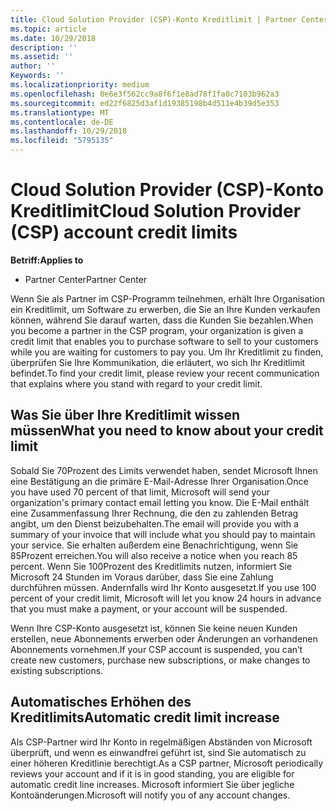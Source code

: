 ```yaml
---
title: Cloud Solution Provider (CSP)-Konto Kreditlimit | Partner Center
ms.topic: article
ms.date: 10/29/2018
description: ''
ms.assetid: ''
author: ''
Keywords: ''
ms.localizationpriority: medium
ms.openlocfilehash: 0e6e3f562cc9a8f6f1e8ad78f1fa0c7103b962a3
ms.sourcegitcommit: ed22f6825d3af1d19385198b4d511e4b39d5e353
ms.translationtype: MT
ms.contentlocale: de-DE
ms.lasthandoff: 10/29/2018
ms.locfileid: "5795135"
---
```

# <a name="cloud-solution-provider-csp-account-credit-limits"></a><span data-ttu-id="e6e5b-102">Cloud Solution Provider (CSP)-Konto Kreditlimit</span><span class="sxs-lookup"><span data-stu-id="e6e5b-102">Cloud Solution Provider (CSP) account credit limits</span></span>

**<span data-ttu-id="e6e5b-103">Betriff:</span><span class="sxs-lookup"><span data-stu-id="e6e5b-103">Applies to</span></span>**

- <span data-ttu-id="e6e5b-104">Partner Center</span><span class="sxs-lookup"><span data-stu-id="e6e5b-104">Partner Center</span></span>

<span data-ttu-id="e6e5b-105">Wenn Sie als Partner im CSP-Programm teilnehmen, erhält Ihre Organisation ein Kreditlimit, um Software zu erwerben, die Sie an Ihre Kunden verkaufen können, während Sie darauf warten, dass die Kunden Sie bezahlen.</span><span class="sxs-lookup"><span data-stu-id="e6e5b-105">When you become a partner in the CSP program, your organization is given a credit limit that enables you to purchase software to sell to your customers while you are waiting for customers to pay you.</span></span> <span data-ttu-id="e6e5b-106">Um Ihr Kreditlimit zu finden, überprüfen Sie Ihre Kommunikation, die erläutert, wo sich Ihr Kreditlimit befindet.</span><span class="sxs-lookup"><span data-stu-id="e6e5b-106">To find your credit limit, please review your recent communication that explains where you stand with regard to your credit limit.</span></span>  

## <a name="what-you-need-to-know-about-your-credit-limit"></a><span data-ttu-id="e6e5b-107">Was Sie über Ihre Kreditlimit wissen müssen</span><span class="sxs-lookup"><span data-stu-id="e6e5b-107">What you need to know about your credit limit</span></span>

<span data-ttu-id="e6e5b-108">Sobald Sie 70Prozent des Limits verwendet haben, sendet Microsoft Ihnen eine Bestätigung an die primäre E-Mail-Adresse Ihrer Organisation.</span><span class="sxs-lookup"><span data-stu-id="e6e5b-108">Once you have used 70 percent of that limit, Microsoft will send your organization's primary contact email letting you know.</span></span> <span data-ttu-id="e6e5b-109">Die E-Mail enthält eine Zusammenfassung Ihrer Rechnung, die den zu zahlenden Betrag angibt, um den Dienst beizubehalten.</span><span class="sxs-lookup"><span data-stu-id="e6e5b-109">The email will provide you with a summary of your invoice that will include what you should pay to maintain your service.</span></span> <span data-ttu-id="e6e5b-110">Sie erhalten außerdem eine Benachrichtigung, wenn Sie 85Prozent erreichen.</span><span class="sxs-lookup"><span data-stu-id="e6e5b-110">You will also receive a notice when you reach 85 percent.</span></span> <span data-ttu-id="e6e5b-111">Wenn Sie 100Prozent des Kreditlimits nutzen, informiert Sie Microsoft 24 Stunden im Voraus darüber, dass Sie eine Zahlung durchführen müssen. Andernfalls wird Ihr Konto ausgesetzt.</span><span class="sxs-lookup"><span data-stu-id="e6e5b-111">If you use 100 percent of your credit limit, Microsoft will let you know 24 hours in advance that you must make a payment, or your account will be suspended.</span></span> 

<span data-ttu-id="e6e5b-112">Wenn Ihre CSP-Konto ausgesetzt ist, können Sie keine neuen Kunden erstellen, neue Abonnements erwerben oder Änderungen an vorhandenen Abonnements vornehmen.</span><span class="sxs-lookup"><span data-stu-id="e6e5b-112">If your CSP account is suspended, you can’t create new customers, purchase new subscriptions, or make changes to existing subscriptions.</span></span>

## <a name="automatic-credit-limit-increase"></a><span data-ttu-id="e6e5b-113">Automatisches Erhöhen des Kreditlimits</span><span class="sxs-lookup"><span data-stu-id="e6e5b-113">Automatic credit limit increase</span></span>

<span data-ttu-id="e6e5b-114">Als CSP-Partner wird Ihr Konto in regelmäßigen Abständen von Microsoft überprüft, und wenn es einwandfrei geführt ist, sind Sie automatisch zu einer höheren Kreditlinie berechtigt.</span><span class="sxs-lookup"><span data-stu-id="e6e5b-114">As a CSP partner, Microsoft periodically reviews your account and if it is in good standing, you are eligible for automatic credit line increases.</span></span> <span data-ttu-id="e6e5b-115">Microsoft informiert Sie über jegliche Kontoänderungen.</span><span class="sxs-lookup"><span data-stu-id="e6e5b-115">Microsoft will notify you of any account changes.</span></span> 